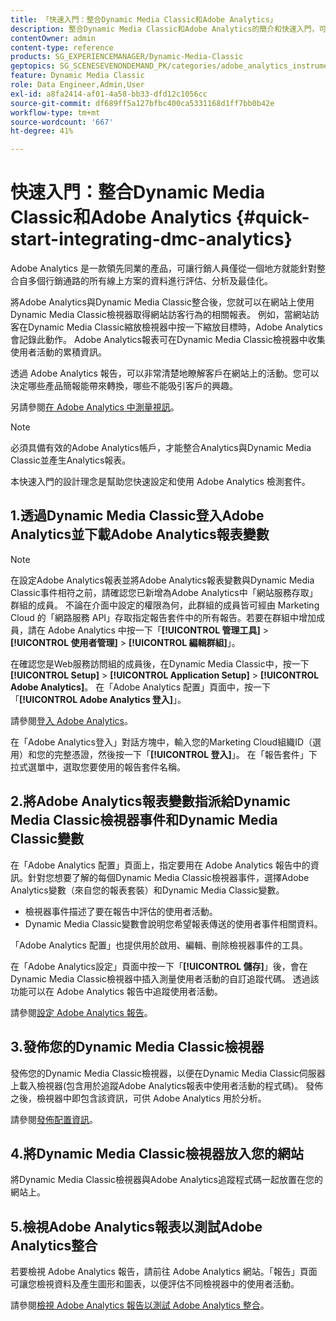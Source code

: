```yaml
---
title: 「快速入門：整合Dynamic Media Classic和Adobe Analytics」
description: 整合Dynamic Media Classic和Adobe Analytics的簡介和快速入門，可協助您快速上手並執行。
contentOwner: admin
content-type: reference
products: SG_EXPERIENCEMANAGER/Dynamic-Media-Classic
geptopics: SG_SCENESEVENONDEMAND_PK/categories/adobe_analytics_instrumentation_kit
feature: Dynamic Media Classic
role: Data Engineer,Admin,User
exl-id: a8fa2414-af01-4a58-bb33-dfd12c1056cc
source-git-commit: df689ff5a127bfbc400ca5331168d1ff7bb0b42e
workflow-type: tm+mt
source-wordcount: '667'
ht-degree: 41%

---
```


# 快速入門：整合Dynamic Media Classic和Adobe Analytics {#quick-start-integrating-dmc-analytics}

Adobe Analytics 是一款領先同業的產品，可讓行銷人員僅從一個地方就能針對整合自多個行銷通路的所有線上方案的資料進行評估、分析及最佳化。

將Adobe Analytics與Dynamic Media Classic整合後，您就可以在網站上使用Dynamic Media Classic檢視器取得網站訪客行為的相關報表。 例如，當網站訪客在Dynamic Media Classic縮放檢視器中按一下縮放目標時，Adobe Analytics會記錄此動作。 Adobe Analytics報表可在Dynamic Media Classic檢視器中收集使用者活動的累積資訊。

透過 Adobe Analytics 報告，可以非常清楚地瞭解客戶在網站上的活動。您可以決定哪些產品簡報能帶來轉換，哪些不能吸引客戶的興趣。

另請參閱[在 Adobe Analytics 中測量視訊](https://experienceleague.adobe.com/docs/media-analytics/using/media-overview.html)。

>[!NOTE]
>
>必須具備有效的Adobe Analytics帳戶，才能整合Analytics與Dynamic Media Classic並產生Analytics報表。

本快速入門的設計理念是幫助您快速設定和使用 Adobe Analytics 檢測套件。

## 1.透過Dynamic Media Classic登入Adobe Analytics並下載Adobe Analytics報表變數

>[!NOTE]
>
>在設定Adobe Analytics報表並將Adobe Analytics報表變數與Dynamic Media Classic事件相符之前，請確認您已新增為Adobe Analytics中「網站服務存取」群組的成員。 不論在介面中設定的權限為何，此群組的成員皆可經由 Marketing Cloud 的「網路服務 API」存取指定報告套件中的所有報告。若要在群組中增加成員，請在 Adobe Analytics 中按一下「**[!UICONTROL 管理工具]** > **[!UICONTROL 使用者管理]** > **[!UICONTROL 編輯群組]**」。

在確認您是Web服務訪問組的成員後，在Dynamic Media Classic中，按一下&#x200B;**[!UICONTROL Setup]** > **[!UICONTROL Application Setup]** > **[!UICONTROL Adobe Analytics]**。 在「Adobe Analytics 配置」頁面中，按一下「**[!UICONTROL Adobe Analytics 登入]**」。

請參閱[登入 Adobe Analytics](log-analytics.md#log_in_to_adobe_analytics)。

在「Adobe Analytics登入」對話方塊中，輸入您的Marketing Cloud組織ID（選用）和您的完整憑證，然後按一下「**[!UICONTROL 登入]**」。 在「報告套件」下拉式選單中，選取您要使用的報告套件名稱。

## 2.將Adobe Analytics報表變數指派給Dynamic Media Classic檢視器事件和Dynamic Media Classic變數

在「Adobe Analytics 配置」頁面上，指定要用在 Adobe Analytics 報告中的資訊。針對您想要了解的每個Dynamic Media Classic檢視器事件，選擇Adobe Analytics變數（來自您的報表套裝）和Dynamic Media Classic變數。

* 檢視器事件描述了要在報告中評估的使用者活動。
* Dynamic Media Classic變數會說明您希望報表傳送的使用者事件相關資料。

「Adobe Analytics 配置」也提供用於啟用、編輯、刪除檢視器事件的工具。

在「Adobe Analytics設定」頁面中按一下「**[!UICONTROL 儲存]**」後，會在Dynamic Media Classic檢視器中插入測量使用者活動的自訂追蹤代碼。 透過該功能可以在 Adobe Analytics 報告中追蹤使用者活動。

請參閱[設定 Adobe Analytics 報告](configuring-analytics-reports.md#configuring_adobe_analytics_reports)。

## 3.發佈您的Dynamic Media Classic檢視器

發佈您的Dynamic Media Classic檢視器，以便在Dynamic Media Classic伺服器上載入檢視器(包含用於追蹤Adobe Analytics報表中使用者活動的程式碼)。 發佈之後，檢視器中即包含該資訊，可供 Adobe Analytics 用於分析。

請參閱[發佈配置資訊](publishing-analytics-configuration-information.md#publishing_adobe_analytics_configuration_information)。

## 4.將Dynamic Media Classic檢視器放入您的網站

將Dynamic Media Classic檢視器與Adobe Analytics追蹤程式碼一起放置在您的網站上。

## 5.檢視Adobe Analytics報表以測試Adobe Analytics整合

若要檢視 Adobe Analytics 報告，請前往 Adobe Analytics 網站。「報告」頁面可讓您檢視資料及產生圖形和圖表，以便評估不同檢視器中的使用者活動。

請參閱[檢視 Adobe Analytics 報告以測試 Adobe Analytics 整合](testing-integration-viewing-analytics-report.md#testing_the_integration_by_viewing_an_adobe_analytics_report)。
